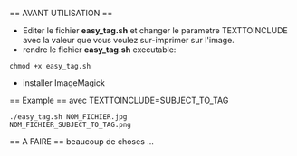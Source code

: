 == AVANT UTILISATION ==
* Editer le fichier **easy_tag.sh** et changer le parametre TEXTTOINCLUDE avec la valeur que vous voulez sur-imprimer sur l'image.
* rendre le fichier **easy_tag.sh** executable:
```
chmod +x easy_tag.sh
```
* installer ImageMagick

== Example ==
avec TEXTTOINCLUDE=SUBJECT_TO_TAG


```
./easy_tag.sh NOM_FICHIER.jpg
NOM_FICHIER_SUBJECT_TO_TAG.png
```

== A FAIRE ==
beaucoup de choses ...
